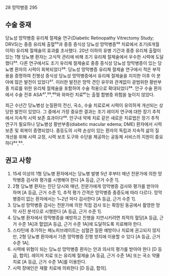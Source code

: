 28 망막병증
<PAGE>295

## 수술 중재
당뇨성 망막병증 유리체 절제술 연구(Diabetic Retinopathy Vitrectomy Study; DRVS)는 중증 유리체 출혈⁵⁵과 중증 증식성 당뇨성 망막병증⁵⁶ 치료에서 조기(6개월 이하) 유리체 절제술의 효과를 조사했다. 20년 이하의 유병 기간과 중증 유리체 출혈이 있는 1형 당뇨병 환자는 고식적 관리에 비해 조기 유리체 절제술에서 우수한 시력에 도달했다⁵⁵. 다른 연구에서도 조기 유리체 절제술로 중증 증식성 당뇨성 망막병증이 있는 당뇨병 환자의 시력이 회복되었다⁵⁶. 당뇨성 망막병증 유리체 절제술 연구에서 적은 부작용을 증명하여 진행성 증식성 당뇨성 망막병증에서 유리체 절제술을 지지한 이후 이 분야에 많은 발전이 있었다⁵⁷. 이러한 발전은 망막 견인 유무와 관계없이 광범위한 황반부종 치료를 위한 유리체 절제술을 포함하여 수술 적용으로 확대되었다⁵⁸. 안구 수술 환자에서 수술 전후 ASA⁴⁷,⁵⁹,⁶⁰와 와파린 치료⁶¹는 출혈 합병증 위험을 높이지 않았다.

최근 수년간 당뇨병성 눈질환의 전신, 국소, 수술 치료로써 시력이 유의하게 개선되는 상당한 발전이 있었다. 그 중에서 가장 중요한 결과는 조기 레이저 연구에 대한 장기 추적에서 지속적 시력 보존 효과이다⁴⁸. 안구내 약제 치료 같은 새로운 치료법은 장기 추적 연구가 필요하나 당뇨병성 황반부종(diabetic macular edema; DME) 환자에서 시력 보존 및 회복이 증명되었다. 중등도의 시력 손상이 있는 환자의 독립과 지속적 삶의 질 개선을 위해 시력 교정, 시력 보조 도구와 수단을 제공하는 공동체 서비스의 지원이 중요하다⁶²,⁶³.

## 권고 사항

1.  15세 이상의 1형 당뇨병 환자에서는 당뇨병 발병 5년 후부터 매년 전문가에 의한 망막병증 검사와 평가를 시행해야 한다 [A 등급, 근거 수준 1].
2.  2형 당뇨병 환자는 진단 당시와 매년, 전문가에게 망막병증 검사와 평가를 받아야 하며 [A 등급, 근거 수준 1], 추적 평가 간격은 망막병증 중증도에 따라 다르다. 망막병증이 없는 환자에서는 1~2년 마다 검사한다 [A 등급, 근거 수준 1].
3.  당뇨성 망막병증 검사는 전문가에 의한 직접 검사 또는 확장된 동공에서 촬영한 망막 사진 분석으로 시행한다 [A 등급, 근거 수준 1].
4.  당뇨병 환자에서 망막병증을 예방하고 진행을 지연시키려면 최적의 혈당[A 등급, 근거 수준 1A]과 혈압[A 등급, 근거 수준 1A]에 도달하도록 치료해야 한다.
5.  스타틴에 추가하는 페노피브레이트는 심혈관 질환 예방이나 치료에 권고되지 않지만, 2형 당뇨병 환자에서 기존 망막병증 진행 방지에 이용할 수 있다 [A 등급, 근거 수준 1A].
6.  시력에 위협이 되는 당뇨성 망막병증 환자는 안과 의사의 평가를 받아야 한다 [D 등급, 합의]. 레이저 치료 또는 유리체 절제술 [A 등급, 근거 수준 1A] 또는 국소 약물 치료 [A 등급, 근거 수준 1A]를 이용한다.
7.  시력 장애인은 재활 치료에 의뢰한다 [D 등급, 합의].